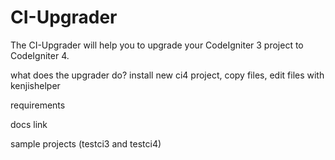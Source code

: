 # CI-Upgrader

The CI-Upgrader will help you to upgrade your CodeIgniter 3 project to CodeIgniter 4.



what does the upgrader do? install new ci4 project, copy files, edit files with kenjishelper

requirements

docs link

sample projects (testci3 and testci4)